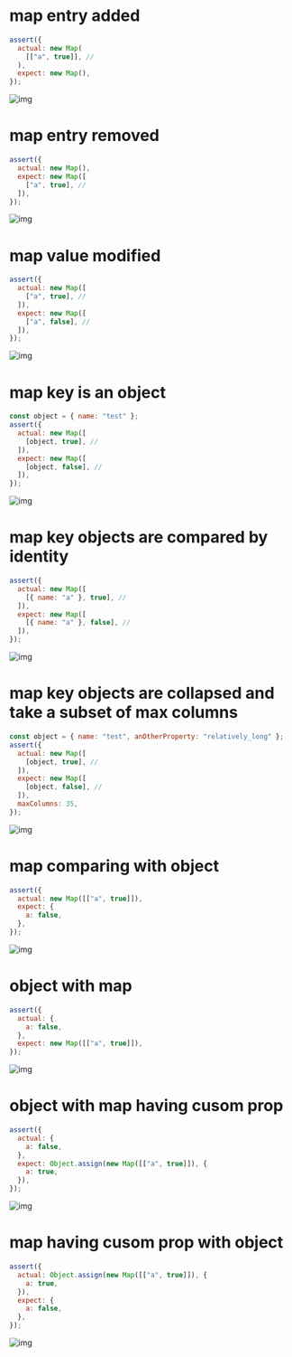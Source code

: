 # map entry added

```js
assert({
  actual: new Map(
    [["a", true]], //
  ),
  expect: new Map(),
});
```

![img](<./map/map entry added.svg>)

# map entry removed

```js
assert({
  actual: new Map(),
  expect: new Map([
    ["a", true], //
  ]),
});
```

![img](<./map/map entry removed.svg>)

# map value modified

```js
assert({
  actual: new Map([
    ["a", true], //
  ]),
  expect: new Map([
    ["a", false], //
  ]),
});
```

![img](<./map/map value modified.svg>)

# map key is an object

```js
const object = { name: "test" };
assert({
  actual: new Map([
    [object, true], //
  ]),
  expect: new Map([
    [object, false], //
  ]),
});
```

![img](<./map/map key is an object.svg>)

# map key objects are compared by identity

```js
assert({
  actual: new Map([
    [{ name: "a" }, true], //
  ]),
  expect: new Map([
    [{ name: "a" }, false], //
  ]),
});
```

![img](<./map/map key objects are compared by identity.svg>)

# map key objects are collapsed and take a subset of max columns

```js
const object = { name: "test", anOtherProperty: "relatively_long" };
assert({
  actual: new Map([
    [object, true], //
  ]),
  expect: new Map([
    [object, false], //
  ]),
  maxColumns: 35,
});
```

![img](<./map/map key objects are collapsed and take a subset of max columns.svg>)

# map comparing with object

```js
assert({
  actual: new Map([["a", true]]),
  expect: {
    a: false,
  },
});
```

![img](<./map/map comparing with object.svg>)

# object with map

```js
assert({
  actual: {
    a: false,
  },
  expect: new Map([["a", true]]),
});
```

![img](<./map/object with map.svg>)

# object with map having cusom prop

```js
assert({
  actual: {
    a: false,
  },
  expect: Object.assign(new Map([["a", true]]), {
    a: true,
  }),
});
```

![img](<./map/object with map having cusom prop.svg>)

# map having cusom prop with object

```js
assert({
  actual: Object.assign(new Map([["a", true]]), {
    a: true,
  }),
  expect: {
    a: false,
  },
});
```

![img](<./map/map having cusom prop with object.svg>)


